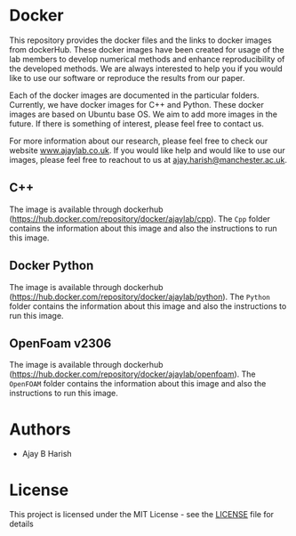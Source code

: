 # Docker
This repository provides the docker files and the links to docker images from dockerHub. These docker images have been created for usage of the lab members to develop numerical methods and enhance reproducibility of the developed methods. We are always interested to help you if you would like to use our software or reproduce the results from our paper. 

Each of the docker images are documented in the particular folders. Currently, we have docker images for C++ and Python. These docker images are based on Ubuntu base OS. We aim to add more images in the future. If there is something of interest, please feel free to contact us. 

For more information about our research, please feel free to check our website www.ajaylab.co.uk. If you would like help and would like to use our images, please feel free to reachout to us at ajay.harish@manchester.ac.uk.

## C++

The image is available through dockerhub (https://hub.docker.com/repository/docker/ajaylab/cpp). The `Cpp` folder contains the information about this image and also the instructions to run this image.

## Docker Python

The image is available through dockerhub (https://hub.docker.com/repository/docker/ajaylab/python). The `Python` folder contains the information about this image and also the instructions to run this image.

## OpenFoam v2306

The image is available through dockerhub (https://hub.docker.com/repository/docker/ajaylab/openfoam). The `OpenFOAM` folder contains the information about this image and also the instructions to run this image.

# Authors

* Ajay B Harish

# License 

This project is licensed under the MIT License - see the [LICENSE](LICENSE) file for details
